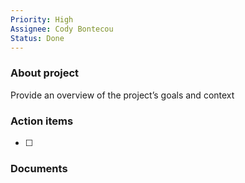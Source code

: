 ```yaml
---
Priority: High
Assignee: Cody Bontecou
Status: Done
---
```

### About project

Provide an overview of the project’s goals and context

  

### Action items

- [ ]

  

### Documents

[](https://www.notion.soundefined)